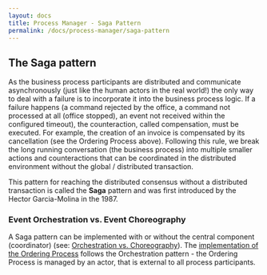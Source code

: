 ```yaml
---
layout: docs
title: Process Manager - Saga Pattern
permalink: /docs/process-manager/saga-pattern
---
```


## The Saga pattern

As the business process participants are distributed and communicate asynchronously (just like the human actors in the real world!) the only way to deal with a failure is to incorporate it into the business process logic. If a failure happens (a command rejected by the office, a command not processed at all (office stopped), an event not received within the configured timeout), the counteraction, called compensation, must be executed. For example, the creation of an invoice is compensated by its cancellation (see the Ordering Process above). Following this rule, we break the long running conversation (the business process) into multiple smaller actions and counteractions that can be coordinated in the distributed environment without the global / distributed transaction. 

This pattern for reaching the distributed consensus without a distributed transaction is called the **Saga** pattern and was first introduced by the Hector Garcia-Molina in the 1987. 


### Event Orchestration vs. Event Choreography
A Saga pattern can be implemented with or without the central component (coordinator) (see: [Orchestration vs. Choreography](http://stackoverflow.com/a/29808740)). The [implementation of the Ordering Process]() follows the Orchestration pattern - the Ordering Process is managed by an actor, that is external to all process participants. 
